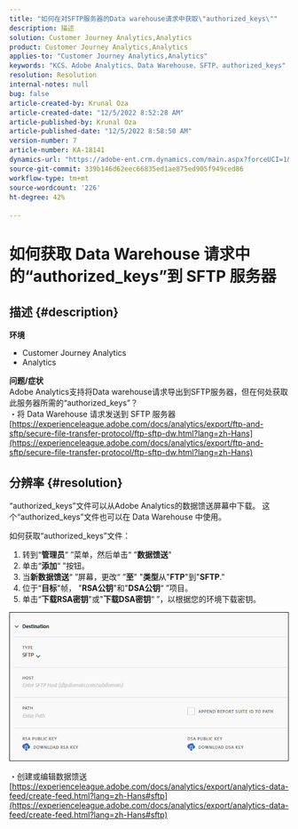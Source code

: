 ```yaml
---
title: "如何在对SFTP服务器的Data warehouse请求中获取\"authorized_keys\""
description: 描述
solution: Customer Journey Analytics,Analytics
product: Customer Journey Analytics,Analytics
applies-to: "Customer Journey Analytics,Analytics"
keywords: "KCS、Adobe Analytics、Data Warehouse、SFTP、authorized_keys"
resolution: Resolution
internal-notes: null
bug: false
article-created-by: Krunal Oza
article-created-date: "12/5/2022 8:52:28 AM"
article-published-by: Krunal Oza
article-published-date: "12/5/2022 8:58:50 AM"
version-number: 7
article-number: KA-18141
dynamics-url: "https://adobe-ent.crm.dynamics.com/main.aspx?forceUCI=1&pagetype=entityrecord&etn=knowledgearticle&id=eb9b5f22-7a74-ed11-81aa-6045bd006c82"
source-git-commit: 339b146d62eec66835ed1ae875ed905f949ced86
workflow-type: tm+mt
source-wordcount: '226'
ht-degree: 42%

---
```


# 如何获取 Data Warehouse 请求中的“authorized_keys”到 SFTP 服务器

## 描述 {#description}

<b>环境</b>
- Customer Journey Analytics
- Analytics



<b>问题/症状</b><br>Adobe Analytics支持将Data warehouse请求导出到SFTP服务器，但在何处获取此服务器所需的“authorized_keys”？<br>
・将 Data Warehouse 请求发送到 SFTP 服务器
[https://experienceleague.adobe.com/docs/analytics/export/ftp-and-sftp/secure-file-transfer-protocol/ftp-sftp-dw.html?lang=zh-Hans](https://experienceleague.adobe.com/docs/analytics/export/ftp-and-sftp/secure-file-transfer-protocol/ftp-sftp-dw.html?lang=zh-Hans)

## 分辨率 {#resolution}


“authorized_keys”文件可以从Adobe Analytics的数据馈送屏幕中下载。 这个“authorized_keys”文件也可以在 Data Warehouse 中使用。

如何获取“authorized_keys”文件：

1. 转到“<b>管理员</b>“ ”菜单，然后单击“ ”<b>数据馈送</b>&quot;
2. 单击“<b>添加</b>“ ”按钮。
3. 当<b>新数据馈送</b>“ ”屏幕，更改“ ”<b>至</b>&quot; &quot;<b>类型</b>从&quot;<b>FTP</b>&quot;到&quot;<b>SFTP</b>.&quot;
4. 位于“<b>目标</b>&quot;帧， &quot;<b>RSA公钥</b>&quot;和&quot;<b>DSA公钥</b>“ ”项目。
5. 单击“<b>下载RSA密钥</b>&quot;或&quot;<b>下载DSA密钥</b>“ ”，以根据您的环境下载密钥。


![](assets/50e37472-899b-ec11-b400-00224805a4ef.png)

・创建或编辑数据馈送
[https://experienceleague.adobe.com/docs/analytics/export/analytics-data-feed/create-feed.html?lang=zh-Hans#sftp](https://experienceleague.adobe.com/docs/analytics/export/analytics-data-feed/create-feed.html?lang=zh-Hans#sftp)
